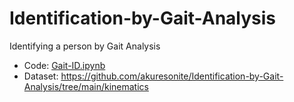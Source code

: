 # Identification-by-Gait-Analysis
Identifying a person by Gait Analysis 

- Code: [Gait-ID.ipynb](https://github.com/akuresonite/Identification-by-Gait-Analysis/blob/main/Gait_ID.ipynb)
- Dataset: https://github.com/akuresonite/Identification-by-Gait-Analysis/tree/main/kinematics
